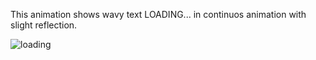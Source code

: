 This animation shows wavy text LOADING... in continuos animation with slight reflection.


![loading](https://user-images.githubusercontent.com/71425268/151150768-626a222a-3c50-4e76-9926-82d886af427e.gif)
